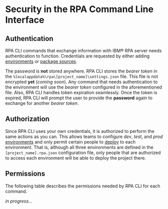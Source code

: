 # Security in the RPA Command Line Interface

## Authentication
RPA CLI commands that exchange information with IBM® RPA server needs authentication to function. Credentials are requested by either adding [environments](guide/environment.md) or [package sources](guide/package-source.md).

The password is **not** stored anywhere. RPA CLI stores the *bearer token* in the `%localappdata%\rpa\[project_name]\settings.json` file. This file is not encrypted **yet** (*coming soon*). Any command that needs authentication to the environment will use the *bearer token* configured in the aforementioned file. Also, RPA CLI handles token expiration seamlessly. Once the token is expired, RPA CLI will prompt the user to provide the **password** again to exchange for another *bearer token*.

## Authorization
Since RPA CLI uses your own credentials, it is authorized to perform the same actions as you can. This allows teams to configure *dev*, *test*, and *prod* [environments](guide/environment.md) and only permit certain people to [deploy]() to each environment. That is, although all three environments are defined in the `[project_name].rpa.json` configuration file, only people that are authorized to access each environment will be able to deploy the project there.

## Permissions
The following table describes the permissions needed by RPA CLI for each command.

*in progress...*